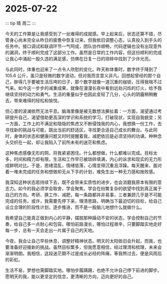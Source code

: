 # 2025-07-22

::: tip
晴 周二 
:::

今天的工作算是让我感受到了一丝难得的成就感。早上起来后，状态还算不错，尽管身心尚未完全从昨日的疲惫中恢复过来，但我依旧调整心态，认真投入到手头的任务中。接口调试和联调环节一气呵成，团队协作顺畅，代码逻辑也没有出现意外的漏洞，终于顺利完成了这部分工作。虽然是日常的工作内容，但这份顺利的完成让我心中涌起一股久违的满足感，仿佛在日复一日的琐碎中找到了少许光亮。

与此同时，体重也迎来了一点令人欣慰的变化。昨天称体重时，数字终于降到了 105.6 公斤，虽只是轻微的数字波动，但对我而言意义非凡。回想起曾经的那个自己，胖得几乎要被生活压垮的日子，那个数字就像一道沉重的枷锁，压得我喘不过气来。如今这一步步的减重成果，就像在漫漫长夜中看到远处闪烁的灯火，给予我继续坚持的动力和勇气。生活的重量似乎也因此变轻了几分，心头的阴霾稍稍散去，带来难得的轻松和愉悦。

但心里的波澜依然无法平息。脑海里像是被无数想法撕扯着：一方面，渴望通过考研提升自己，渴望借助更高深的学识和系统的学习，打破现状，实现自我蜕变；另一方面，工作上的不满足和隐隐的焦虑又不断侵蚀我的内心，我想换一份工作，去寻找新的挑战与可能，跳出当前的舒适区，寻找更合适自己成长的舞台。与此同时，身体的状态和健康问题又时时提醒着我，减肥依旧是必须坚持的功课。种种念头交织在一起，却让我陷入了前所未有的迷茫和焦虑。

这种焦虑感像无形的网，将我紧紧困住。什么都想做，什么都难以完成。目标太多，时间和精力却有限，生活和工作早已被琐碎填满，内心的诉求和现实的无力形成鲜明对比。于是，思绪混乱，情绪低落，心情变得沉重且浮躁。每天醒来，面对着一堆未完成的任务和想做却无从下手的计划，难免生出一种无力感和挫败感。

我深知这种状态若持续下去，既不会带来实质性的进步，也会消磨我原本有限的意志力。如今的我必须学会取舍，学会聚焦，学会在纷繁复杂的欲望中找到真正属于自己的方向。考研、换工作、减肥，每一条路都并非易事，三者兼顾几乎是不可能完成的任务。或许，我需要先停下来，理清思路，明确当下最迫切的目标，给自己设立合理的阶段性计划，逐步推进，而不是一股脑儿地想什么就做什么。

我希望自己能真正做到内心的平静，摆脱那种躁动不安的状态，学会控制自己的节奏，给自己多一点耐心和包容。哪怕前路漫长，哪怕过程艰辛，只要脚踏实地走好每一步，总有一天会走出一片属于自己的天地。

今夜，我会让自己早些休息，调整好精神状态。明天的太阳依旧会升起，而我，也要准备好迎接新的挑战。虽然目标繁多，但我愿意相信，经过理清和梳理，未来会渐渐明朗。我相信，这段迷茫期不过是成长必经的阵痛，等我熬过去，便是风雨后的彩虹。

生活不易，梦想也需脚踏实地。哪怕步履蹒跚，也绝不允许自己停下前进的脚步。愿明天的我，能以更坚定的信念，更清晰的方向，迈向更好的自己。
